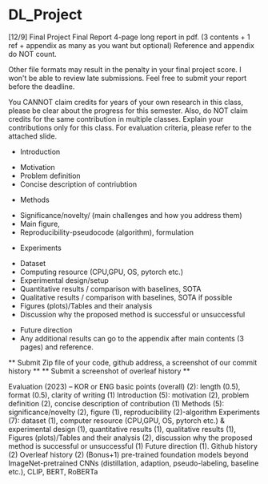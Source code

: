 # DL_Project

[12/9] Final Project Final Report
4-page long report in pdf. (3 contents + 1 ref + appendix as many as you want but optional)
Reference and appendix do NOT count.

Other file formats may result in the penalty in your final project score. 
I won't be able to review late submissions.
Feel free to submit your report before the deadline.

You CANNOT claim credits for years of your own research in this class, please be clear about the progress for this semester.
Also, do NOT claim credits for the same contribution in multiple classes. Explain your contributions only for this class.
For evaluation criteria, please refer to the attached slide.

* Introduction
- Motivation 
- Problem definition
- Concise description of contriubtion
* Methods
 - Significance/novelty/ (main challenges and how you address them)
  - Main figure,
  - Reproducibility-pseudocode (algorithm), formulation
* Experiments
 - Dataset
 - Computing resource (CPU,GPU, OS, pytorch etc.)
 - Experimental design/setup
 - Quantitative results / comparison with baselines, SOTA
 - Qualitative results / comparison with baselines, SOTA if possible
 - Figures (plots)/Tables and their analysis
 - Discussion why the proposed method is successful or unsuccessful 
* Future direction
* Any additional results can go to the appendix after main contents (3 pages) and reference. 

** Submit Zip file of your code, github address, a screenshot of our commit history **
** Submit a screenshot of overleaf history **

Evaluation (2023) – KOR or ENG
basic points (overall) (2): length (0.5), format (0.5), clarity of writing (1)
Introduction (5): motivation (2), problem definition (2), concise description of contribution (1)
Methods (5): significance/novelty (2), figure (1), reproducibility (2)-algorithm
Experiments (7): dataset (1), computer resource (CPU,GPU, OS, pytorch etc.) & experimental design (1), quantitative results (1), qualitative results (1), Figures (plots)/Tables and their analysis (2), discussion why the proposed method is successful or unsuccessful (1) 
Future direction (1).
Github history (2)
Overleaf history (2)
(Bonus+1) pre-trained foundation models beyond ImageNet-pretrained CNNs (distillation, adaption, pseudo-labeling, baseline etc.), CLIP, BERT, RoBERTa

